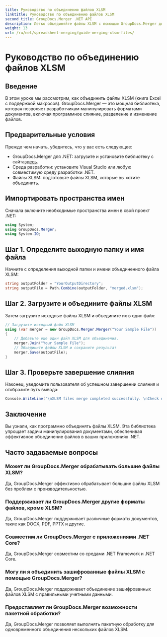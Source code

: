 ```yaml
---
title: Руководство по объединению файлов XLSM
linktitle: Руководство по объединению файлов XLSM
second_title: GroupDocs.Merger .NET API
description: Легко объединяйте файлы XLSM с помощью GroupDocs.Merger для .NET. Эффективно объединяйте книги Excel программно. Расширьте свои возможности манипулирования документами.
weight: 13
url: /ru/net/spreadsheet-merging/guide-merging-xlsm-files/
---
```


# Руководство по объединению файлов XLSM

## Введение
В этом уроке мы рассмотрим, как объединить файлы XLSM (книга Excel с поддержкой макросов). GroupDocs.Merger — это мощная библиотека, которая позволяет разработчикам манипулировать форматами документов, включая программное слияние, разделение и изменение файлов.
## Предварительные условия
Прежде чем начать, убедитесь, что у вас есть следующее:
-  GroupDocs.Merger для .NET: загрузите и установите библиотеку с сайта[здесь](https://releases.groupdocs.com/merger/net/).
- Среда разработки: установите Visual Studio или любую совместимую среду разработки .NET.
- Файлы XLSM: подготовьте файлы XLSM, которые вы хотите объединить.

## Импортировать пространства имен
Сначала включите необходимые пространства имен в свой проект .NET:
```csharp
using System; 
using GroupDocs.Merger;
using System.IO;
```
## Шаг 1. Определите выходную папку и имя файла
Начните с определения выходной папки и имени объединенного файла XLSM:
```csharp
string outputFolder = "YourOutputDirectory";
string outputFile = Path.Combine(outputFolder, "merged.xlsm");
```
## Шаг 2. Загрузите и объедините файлы XLSM
Затем загрузите исходные файлы XLSM и объедините их в один файл:
```csharp
// Загрузите исходный файл XLSM
using (var merger = new GroupDocs.Merger.Merger("Your Sample File"))
{
    // Добавьте еще один файл XLSM для объединения.
    merger.Join("Your Sample File");
    // Объедините файлы XLSM и сохраните результат
    merger.Save(outputFile);
}
```
## Шаг 3. Проверьте завершение слияния
Наконец, уведомите пользователя об успешном завершении слияния и отобразите путь вывода:
```csharp
Console.WriteLine("\nXLSM files merge completed successfully. \nCheck output in {0}", outputFolder);
```

## Заключение
Вы узнали, как программно объединять файлы XLSM. Эта библиотека упрощает задачи манипулирования документами, обеспечивая эффективное объединение файлов в ваших приложениях .NET.

## Часто задаваемые вопросы
### Может ли GroupDocs.Merger обрабатывать большие файлы XLSM?
Да, GroupDocs.Merger эффективно обрабатывает большие файлы XLSM без проблем с производительностью.
### Поддерживает ли GroupDocs.Merger другие форматы файлов, кроме XLSM?
Да, GroupDocs.Merger поддерживает различные форматы документов, такие как DOCX, PDF, PPTX и другие.
### Совместим ли GroupDocs.Merger с приложениями .NET Core?
Да, GroupDocs.Merger совместим со средами .NET Framework и .NET Core.
### Могу ли я объединить зашифрованные файлы XLSM с помощью GroupDocs.Merger?
Да, GroupDocs.Merger поддерживает объединение зашифрованных файлов XLSM с правильными учетными данными.
### Предоставляет ли GroupDocs.Merger возможности пакетной обработки?
Да, GroupDocs.Merger позволяет выполнять пакетную обработку для одновременного объединения нескольких файлов XLSM.